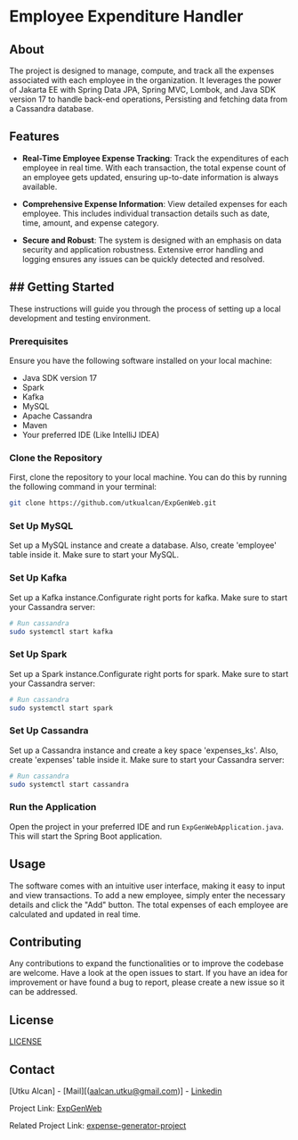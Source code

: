 # Employee Expenditure Handler 

## About 
The project is designed to manage, compute, and track all the expenses associated with each employee in the organization. It leverages the power of Jakarta EE with Spring Data JPA, Spring MVC, Lombok, and Java SDK version 17 to handle back-end operations, Persisting and fetching data from a Cassandra database.

## Features 

- **Real-Time Employee Expense Tracking**: Track the expenditures of each employee in real time. With each transaction, the total expense count of an employee gets updated, ensuring up-to-date information is always available.

- **Comprehensive Expense Information**: View detailed expenses for each employee. This includes individual transaction details such as date, time, amount, and expense category.

- **Secure and Robust**: The system is designed with an emphasis on data security and application robustness. Extensive error handling and logging ensures any issues can be quickly detected and resolved.

## ## Getting Started

These instructions will guide you through the process of setting up a local development and testing environment.

### Prerequisites

Ensure you have the following software installed on your local machine:

- Java SDK version 17
- Spark
- Kafka
- MySQL
- Apache Cassandra
- Maven
- Your preferred IDE (Like IntelliJ IDEA)

### Clone the Repository

First, clone the repository to your local machine. You can do this by running the following command in your terminal:

```bash
git clone https://github.com/utkualcan/ExpGenWeb.git

```
### Set Up MySQL

Set up a MySQL instance and create a database. Also, create 'employee' table inside it. Make sure to start your MySQL.

### Set Up Kafka

Set up a Kafka instance.Configurate right ports for kafka. Make sure to start your Cassandra server:

```bash
# Run cassandra
sudo systemctl start kafka
```

### Set Up Spark

Set up a Spark instance.Configurate right ports for spark. Make sure to start your Cassandra server:

```bash
# Run cassandra
sudo systemctl start spark
```

### Set Up Cassandra

Set up a Cassandra instance and create a key space 'expenses_ks'. Also, create 'expenses' table inside it. Make sure to start your Cassandra server:

```bash
# Run cassandra
sudo systemctl start cassandra
```

### Run the Application

Open the project in your preferred IDE and run `ExpGenWebApplication.java`. This will start the Spring Boot application.

## Usage

The software comes with an intuitive user interface, making it easy to input and view transactions. To add a new employee, simply enter the necessary details and click the "Add" button. The total expenses of each employee are calculated and updated in real time. 

## Contributing

Any contributions to expand the functionalities or to improve the codebase are welcome. Have a look at the open issues to start. If you have an idea for improvement or have found a bug to report, please create a new issue so it can be addressed. 

## License 

[LICENSE](https://www.mit.edu/~amini/LICENSE.md)

## Contact 

[Utku Alcan] - [Mail][(aalcan.utku@gmail.com)] - [Linkedin](https://www.linkedin.com/in/utku-alcan-12090929b/)

Project Link: [ExpGenWeb](https://github.com/utkualcan/ExpGenWeb)

Related Project Link: [expense-generator-project](https://github.com/utkualcan/expense-generator-project)

